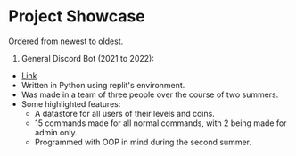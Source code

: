 # Project Showcase
Ordered from newest to oldest.

1. General Discord Bot (2021 to 2022): 
- [Link](https://replit.com/@Apocalyptica/Saber-Bot?v=1#main.py)
- Written in Python using replit's environment.
- Was made in a team of three people over the course of two summers.
- Some highlighted features:
    -  A datastore for all users of their levels and coins.
    -  15 commands made for all normal commands, with 2 being made for admin only.
    -  Programmed with OOP in mind during the second summer.
